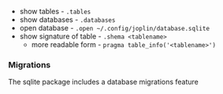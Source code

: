 
- show tables - `.tables`
- show databases - `.databases`
- open database - `.open ~/.config/joplin/database.sqlite`
- show signature of table - `.shema <tablename>`
	- more readable form - `pragma table_info('<tablename>')`

### Migrations
The sqlite package includes a database migrations feature